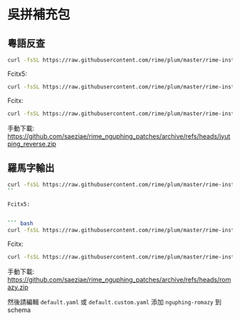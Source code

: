 # 吳拼補充包

## 粵語反查

``` bash
curl -fsSL https://raw.githubusercontent.com/rime/plum/master/rime-install | bash -s -- cantonese saeziae/rime_nguphing_patches@jyutping_reverse:install
```

Fcitx5:


``` bash
curl -fsSL https://raw.githubusercontent.com/rime/plum/master/rime-install | rime_frontend=fcitx5-rime bash -s -- cantonese saeziae/rime_nguphing_patches@jyutping_reverse:install
```

Fcitx:

``` bash
curl -fsSL https://raw.githubusercontent.com/rime/plum/master/rime-install | rime_frontend=fcitx-rime bash -s -- cantonese saeziae/rime_nguphing_patches@jyutping_reverse:install
```

手動下載: <https://github.com/saeziae/rime_nguphing_patches/archive/refs/heads/jyutping_reverse.zip>

## 羅馬字輸出

``` bash
curl -fsSL https://raw.githubusercontent.com/rime/plum/master/rime-install | bash -s -- saeziae/rime_nguphing_patches@romazy:install
``

Fcitx5:


``` bash
curl -fsSL https://raw.githubusercontent.com/rime/plum/master/rime-install | rime_frontend=fcitx5-rime bash -s -- saeziae/rime_nguphing_patches@romazy:install
```

Fcitx:

``` bash
curl -fsSL https://raw.githubusercontent.com/rime/plum/master/rime-install | rime_frontend=fcitx-rime bash -s -- saeziae/rime_nguphing_patches@romazy:install
```

手動下載: <https://github.com/saeziae/rime_nguphing_patches/archive/refs/heads/romazy.zip>

然後請編輯 `default.yaml` 或 `default.custom.yaml` 添加 `nguphing-romazy` 到 schema
